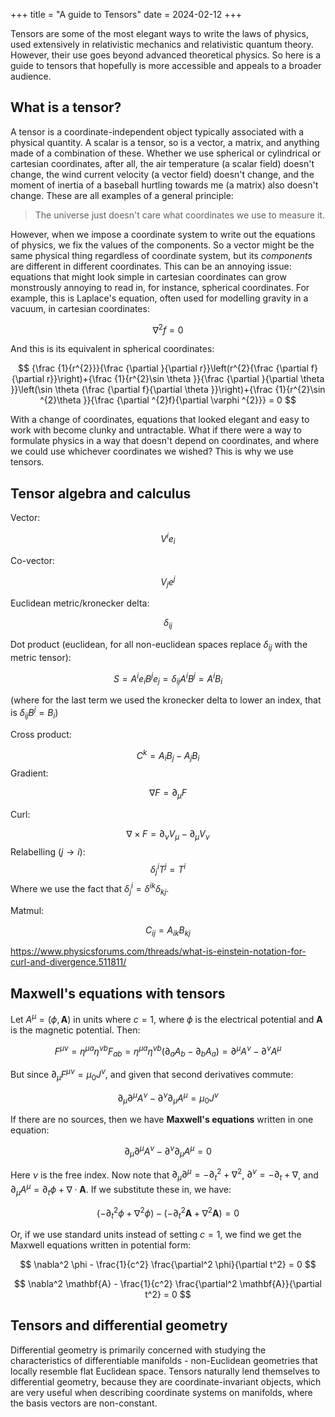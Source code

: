 +++
title = "A guide to Tensors"
date = 2024-02-12
+++

Tensors are some of the most elegant ways to write the laws of physics, used extensively in relativistic mechanics and relativistic quantum theory. However, their use goes beyond advanced theoretical physics. So here is a guide to tensors that hopefully is more accessible and appeals to a broader audience.

<!-- more -->

## What is a tensor?

A tensor is a coordinate-independent object typically associated with a physical quantity. A scalar is a tensor, so is a vector, a matrix, and anything made of a combination of these. Whether we use spherical or cylindrical or cartesian coordinates, after all, the air temperature (a scalar field) doesn't change, the wind current velocity (a vector field) doesn't change, and the moment of inertia of a baseball hurtling towards me (a matrix) also doesn't change. These are all examples of a general principle:

> The universe just doesn't care what coordinates we use to measure it.

However, when we impose a coordinate system to write out the equations of physics, we fix the values of the components. So a vector might be the same physical thing regardless of coordinate system, but its _components_ are different in different coordinates. This can be an annoying issue: equations that might look simple in cartesian coordinates can grow monstrously annoying to read in, for instance, spherical coordinates. For example, this is Laplace's equation, often used for modelling gravity in a vacuum, in cartesian coordinates:

$$
\nabla^2 f = 0
$$

And this is its equivalent in spherical coordinates:


$$
{\frac {1}{r^{2}}}{\frac {\partial }{\partial r}}\left(r^{2}{\frac {\partial f}{\partial r}}\right)+{\frac {1}{r^{2}\sin \theta }}{\frac {\partial }{\partial \theta }}\left(\sin \theta {\frac {\partial f}{\partial \theta }}\right)+{\frac {1}{r^{2}\sin ^{2}\theta }}{\frac {\partial ^{2}f}{\partial \varphi ^{2}}} = 0
$$

With a change of coordinates, equations that looked elegant and easy to work with become clunky and untractable. What if there were a way to formulate physics in a way that doesn't depend on coordinates, and where we could use whichever coordinates we wished? This is why we use tensors.

## Tensor algebra and calculus

Vector: 

$$V^i e_i$$

Co-vector: 

$$V_j e^j$$

Euclidean metric/kronecker delta: 

$$\delta_{ij}$$

Dot product (euclidean, for all non-euclidean spaces replace $\delta_{ij}$ with the metric tensor):

$$
S = A^i e_i B^j e_j = \delta_{ij} A^i B^j = A^i B_i
$$

(where for the last term we used the kronecker delta to lower an index, that is $\delta_{ij} B^j = B_i$)

Cross product:

$$
C^k = A_i B_j - A_j B_i
$$
Gradient:

$$
\nabla F = \partial_\mu F
$$

Curl:

$$
\nabla \times F = \partial_\nu V_\mu - \partial_\mu V_\nu
$$
Relabelling ($j \to i$):
$$
\delta^i_j T^j = T^i
$$
Where we use the fact that $\delta^i_j = \delta^{ik} \delta_{kj}$.

Matmul:

$$
C_{ij} = A_{ik} B_{kj}
$$

https://www.physicsforums.com/threads/what-is-einstein-notation-for-curl-and-divergence.511811/

## Maxwell's equations with tensors 

Let $A^\mu = (\phi, \mathbf{A})$ in units where $c = 1$, where $\phi$ is the electrical potential and $\mathbf{A}$ is the magnetic potential. Then:

$$
F^{\mu \nu} = \eta^{\mu a} \eta^{\nu b} F_{ab} = \eta^{\mu a} \eta^{\nu b} (\partial_a A_b - \partial_b A_a) = \partial^\mu A^\nu - \partial^\nu A^\mu
$$

But since $\partial_\mu F^{\mu \nu} = \mu_0 J^\nu$, and given that second derivatives commute:

$$
\partial_\mu \partial^\mu A^\nu - \partial^\nu \partial_\mu A^\mu = \mu_0 J^\nu
$$

If there are no sources, then we have **Maxwell's equations** written in one equation:

$$
\partial_\mu \partial^\mu A^\nu - \partial^\nu \partial_\mu A^\mu = 0
$$

Here $\nu$ is the free index. Now note that $\partial_\mu \partial^\mu = -\partial_t^2 + \nabla^2$, $\partial^\nu = -\partial_t + \nabla$, and $\partial_\mu A^\mu = \partial_t \phi + \nabla \cdot \mathbf{A}$. If we substitute these in, we have:

$$
(-\partial^2_t \phi + \nabla^2 \phi) - (-\partial_t^2 \mathbf{A} + \nabla^2 \mathbf{A}) = 0
$$

Or, if we use standard units instead of setting $c = 1$, we find we get the Maxwell equations written in potential form:

$$
\nabla^2 \phi - \frac{1}{c^2} \frac{\partial^2 \phi}{\partial t^2} = 0
$$

$$
\nabla^2 \mathbf{A} - \frac{1}{c^2} \frac{\partial^2 \mathbf{A}}{\partial t^2} = 0
$$

## Tensors and differential geometry

Differential geometry is primarily concerned with studying the characteristics of differentiable manifolds - non-Euclidean geometries that locally resemble flat Euclidean space. Tensors naturally lend themselves to differential geometry, because they are coordinate-invariant objects, which are very useful when describing coordinate systems on manifolds, where the basis vectors are non-constant.
